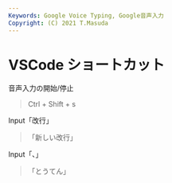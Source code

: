 ```yaml
---
Keywords: Google Voice Typing, Google音声入力
Copyright: (C) 2021 T.Masuda
---
```


# VSCode ショートカット

音声入力の開始/停止
> Ctrl + Shift + s

Input「改行」
> 「新しい改行」

Input「、」
> 「とうてん」

